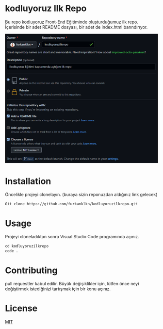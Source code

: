 # kodluyoruz Ilk Repo
Bu repo [kodluyoruz](http://kodluyoruz.org) Front-End Eğitiminde oluşturduğumuz ilk repo. İçerisinde bir adet README dosyası, bir adet de index.html barındırıyor.

![gorsel](https://github.com/furkanklkn/kodluyoruzilkrepo/blob/main/img/Screenshot_1.png)

# Installation
Öncelikle projeyi clonelayın. (buraya sizin reponuzdan aldığınız link gelecek)
```
Git clone https://github.com/furkanklkn/kodluyoruzilkrepo.git
```
# Usage
Projeyi cloneladıktan sonra Visual Studio Code programında açınız.
```
cd kodluyoruzilkrepo
code .
```
# Contributing
pull requestler kabul edilir. Büyük değişiklikler için, lütfen önce neyi değiştirmek istediğinizi tartışmak için bir konu açınız.
# License
[MIT](https://choosealicense.com/licenses/mit/)